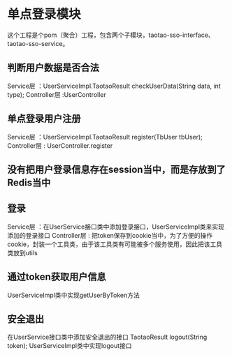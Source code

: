 # 单点登录模块
这个工程是个pom（聚合）工程，包含两个子模块，taotao-sso-interface、taotao-sso-service。


## 判断用户数据是否合法
Service层 ：UserServiceImpl.TaotaoResult checkUserData(String data, int type);
Controller层 :UserController

## 单点登录用户注册
Service层 ：UserServiceImpl.TaotaoResult register(TbUser tbUser);
Controller层 : UserController.register

## 没有把用户登录信息存在session当中，而是存放到了Redis当中

## 登录
Service层 ：在UserService接口类中添加登录接口，UserServiceImpl类来实现添加的登录接口
Controller层 :
把token保存到cookie当中，为了方便的操作cookie，封装一个工具类，由于该工具类有可能被多个服务使用，因此把该工具类放到utils

## 通过token获取用户信息
UserServiceImpl类中实现getUserByToken方法
## 安全退出
在UserService接口类中添加安全退出的接口 TaotaoResult logout(String token);
UserServiceImpl类中实现logout接口